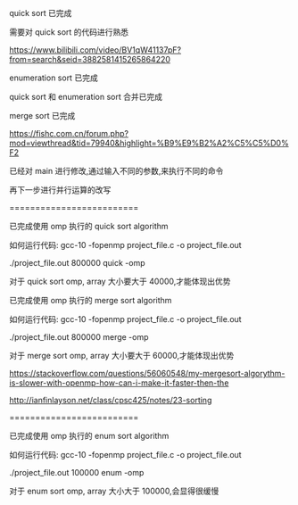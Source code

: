 quick sort 已完成

需要对 quick sort 的代码进行熟悉

https://www.bilibili.com/video/BV1qW41137pF?from=search&seid=3882581415265864220

enumeration sort 已完成

quick sort 和 enumeration sort 合并已完成

merge sort 已完成

https://fishc.com.cn/forum.php?mod=viewthread&tid=79940&highlight=%B9%E9%B2%A2%C5%C5%D0%F2

已经对 main 进行修改,通过输入不同的参数,来执行不同的命令

再下一步进行并行运算的改写

=========================

已完成使用 omp 执行的 quick sort algorithm

如何运行代码:
gcc-10 -fopenmp project_file.c -o project_file.out

./project_file.out 800000 quick -omp

对于 quick sort omp, array 大小要大于 40000,才能体现出优势

已完成使用 omp 执行的 merge sort algorithm

如何运行代码:
gcc-10 -fopenmp project_file.c -o project_file.out

./project_file.out 800000 merge -omp

对于 merge sort omp, array 大小要大于 60000,才能体现出优势

https://stackoverflow.com/questions/56060548/my-mergesort-algorythm-is-slower-with-openmp-how-can-i-make-it-faster-then-the

http://ianfinlayson.net/class/cpsc425/notes/23-sorting

=========================

已完成使用 omp 执行的 enum sort algorithm

如何运行代码:
gcc-10 -fopenmp project_file.c -o project_file.out

./project_file.out 100000 enum -omp

对于 enum sort omp, array 大小大于 100000,会显得很缓慢
